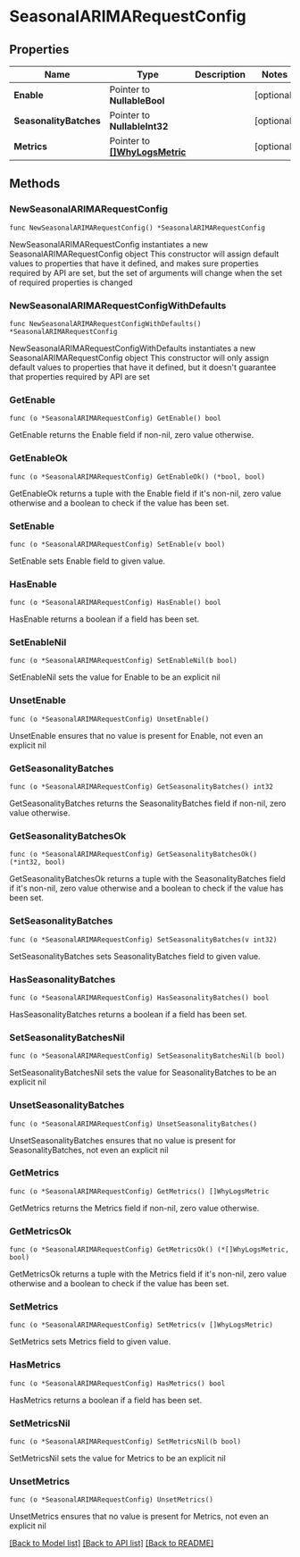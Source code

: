 # SeasonalARIMARequestConfig

## Properties

Name | Type | Description | Notes
------------ | ------------- | ------------- | -------------
**Enable** | Pointer to **NullableBool** |  | [optional] 
**SeasonalityBatches** | Pointer to **NullableInt32** |  | [optional] 
**Metrics** | Pointer to [**[]WhyLogsMetric**](WhyLogsMetric.md) |  | [optional] 

## Methods

### NewSeasonalARIMARequestConfig

`func NewSeasonalARIMARequestConfig() *SeasonalARIMARequestConfig`

NewSeasonalARIMARequestConfig instantiates a new SeasonalARIMARequestConfig object
This constructor will assign default values to properties that have it defined,
and makes sure properties required by API are set, but the set of arguments
will change when the set of required properties is changed

### NewSeasonalARIMARequestConfigWithDefaults

`func NewSeasonalARIMARequestConfigWithDefaults() *SeasonalARIMARequestConfig`

NewSeasonalARIMARequestConfigWithDefaults instantiates a new SeasonalARIMARequestConfig object
This constructor will only assign default values to properties that have it defined,
but it doesn't guarantee that properties required by API are set

### GetEnable

`func (o *SeasonalARIMARequestConfig) GetEnable() bool`

GetEnable returns the Enable field if non-nil, zero value otherwise.

### GetEnableOk

`func (o *SeasonalARIMARequestConfig) GetEnableOk() (*bool, bool)`

GetEnableOk returns a tuple with the Enable field if it's non-nil, zero value otherwise
and a boolean to check if the value has been set.

### SetEnable

`func (o *SeasonalARIMARequestConfig) SetEnable(v bool)`

SetEnable sets Enable field to given value.

### HasEnable

`func (o *SeasonalARIMARequestConfig) HasEnable() bool`

HasEnable returns a boolean if a field has been set.

### SetEnableNil

`func (o *SeasonalARIMARequestConfig) SetEnableNil(b bool)`

 SetEnableNil sets the value for Enable to be an explicit nil

### UnsetEnable
`func (o *SeasonalARIMARequestConfig) UnsetEnable()`

UnsetEnable ensures that no value is present for Enable, not even an explicit nil
### GetSeasonalityBatches

`func (o *SeasonalARIMARequestConfig) GetSeasonalityBatches() int32`

GetSeasonalityBatches returns the SeasonalityBatches field if non-nil, zero value otherwise.

### GetSeasonalityBatchesOk

`func (o *SeasonalARIMARequestConfig) GetSeasonalityBatchesOk() (*int32, bool)`

GetSeasonalityBatchesOk returns a tuple with the SeasonalityBatches field if it's non-nil, zero value otherwise
and a boolean to check if the value has been set.

### SetSeasonalityBatches

`func (o *SeasonalARIMARequestConfig) SetSeasonalityBatches(v int32)`

SetSeasonalityBatches sets SeasonalityBatches field to given value.

### HasSeasonalityBatches

`func (o *SeasonalARIMARequestConfig) HasSeasonalityBatches() bool`

HasSeasonalityBatches returns a boolean if a field has been set.

### SetSeasonalityBatchesNil

`func (o *SeasonalARIMARequestConfig) SetSeasonalityBatchesNil(b bool)`

 SetSeasonalityBatchesNil sets the value for SeasonalityBatches to be an explicit nil

### UnsetSeasonalityBatches
`func (o *SeasonalARIMARequestConfig) UnsetSeasonalityBatches()`

UnsetSeasonalityBatches ensures that no value is present for SeasonalityBatches, not even an explicit nil
### GetMetrics

`func (o *SeasonalARIMARequestConfig) GetMetrics() []WhyLogsMetric`

GetMetrics returns the Metrics field if non-nil, zero value otherwise.

### GetMetricsOk

`func (o *SeasonalARIMARequestConfig) GetMetricsOk() (*[]WhyLogsMetric, bool)`

GetMetricsOk returns a tuple with the Metrics field if it's non-nil, zero value otherwise
and a boolean to check if the value has been set.

### SetMetrics

`func (o *SeasonalARIMARequestConfig) SetMetrics(v []WhyLogsMetric)`

SetMetrics sets Metrics field to given value.

### HasMetrics

`func (o *SeasonalARIMARequestConfig) HasMetrics() bool`

HasMetrics returns a boolean if a field has been set.

### SetMetricsNil

`func (o *SeasonalARIMARequestConfig) SetMetricsNil(b bool)`

 SetMetricsNil sets the value for Metrics to be an explicit nil

### UnsetMetrics
`func (o *SeasonalARIMARequestConfig) UnsetMetrics()`

UnsetMetrics ensures that no value is present for Metrics, not even an explicit nil

[[Back to Model list]](../README.md#documentation-for-models) [[Back to API list]](../README.md#documentation-for-api-endpoints) [[Back to README]](../README.md)



